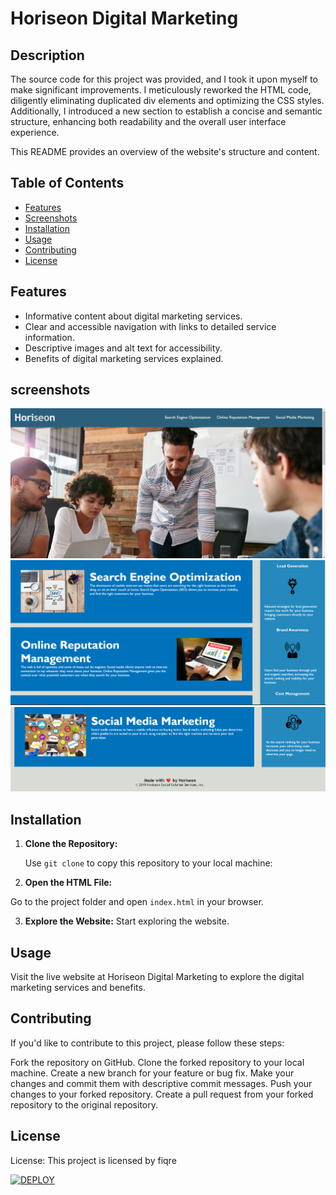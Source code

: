 # Horiseon Digital Marketing

## Description

The source code for this project was provided, and I took it upon myself to make significant improvements. I meticulously reworked the HTML code, diligently eliminating duplicated div elements and optimizing the CSS styles. Additionally, I introduced a new section to establish a concise and semantic structure, enhancing both readability and the overall user interface experience.

This README provides an overview of the website's structure and content.

## Table of Contents

- [Features](#features)
- [Screenshots](#screenshots)
- [Installation](#installation)
- [Usage](#usage)
- [Contributing](#contributing)
- [License](#license)

## Features

- Informative content about digital marketing services.
- Clear and accessible navigation with links to detailed service information.
- Descriptive images and alt text for accessibility.
- Benefits of digital marketing services explained.

## screenshots

![Alt Text](assets/images/screen%20shot.png)
![Alt Text](assets/images/screenshot2.png)
![Alt Text](assets/images/screenshot3.png)

## Installation

1. **Clone the Repository:**

   Use `git clone` to copy this repository to your local machine:

2. **Open the HTML File:**

Go to the project folder and open `index.html` in your browser.

3. **Explore the Website:**
   Start exploring the website.

## Usage

Visit the live website at Horiseon Digital Marketing to explore the digital marketing services and benefits.

## Contributing

If you'd like to contribute to this project, please follow these steps:

Fork the repository on GitHub.
Clone the forked repository to your local machine.
Create a new branch for your feature or bug fix.
Make your changes and commit them with descriptive commit messages.
Push your changes to your forked repository.
Create a pull request from your forked repository to the original repository.

## License

License: This project is licensed by fiqre

[![DEPLOY](https://img.shields.io/badge/DEPLOY-%E2%9C%93-brightgreen)](https://fiqre-ab.github.io/horizeon-refactor/)
